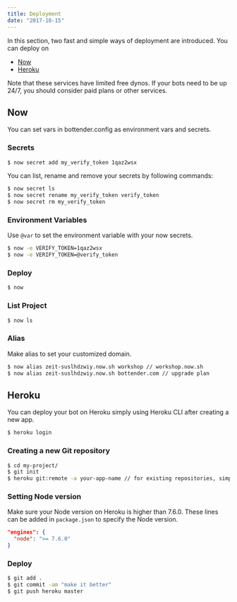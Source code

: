 ```yaml
---
title: Deployment
date: "2017-10-15"
---
```


In this section, two fast and simple ways of deployment are introduced. You can deploy on
- [Now](https://zeit.co/now)
- [Heroku](https://www.heroku.com/home)

Note that these services have limited free dynos. If your bots need to be up 24/7, you should consider paid plans or other services.

## Now

You can set vars in bottender.config as environment vars and secrets.

### Secrets

```sh
$ now secret add my_verify_token 1qaz2wsx
```
You can list, rename and remove your secrets by following commands:
```sh
$ now secret ls
$ now secret rename my_verify_token verify_token
$ now secret rm my_verify_token
```

### Environment Variables

Use `@var` to set the environment variable with your now secrets.
```sh
$ now -e VERIFY_TOKEN=1qaz2wsx
$ now -e VERIFY_TOKEN=@verify_token
```

### Deploy

```sh
$ now
```

### List Project

```sh
$ now ls
```

### Alias

Make alias to set your customized domain.
```sh
$ now alias zeit-suslhdzwiy.now.sh workshop // workshop.now.sh
$ now alias zeit-suslhdzwiy.now.sh bottender.com // upgrade plan
```

## Heroku

You can deploy your bot on Heroku simply using Heroku CLI after creating a new app.
```sh
$ heroku login
```

### Creating a new Git repository

```sh
$ cd my-project/
$ git init
$ heroku git:remote -a your-app-name // for existing repositories, simply add heroku remote
```

### Setting Node version

Make sure your Node version on Heroku is higher than 7.6.0. These lines can be added in `package.json` to specify the Node version.
```json
"engines": {
  "node": ">= 7.6.0"
}
```

### Deploy

```sh
$ git add .
$ git commit -am "make it better"
$ git push heroku master
```
